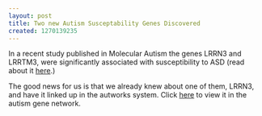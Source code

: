 ```yaml
---
layout: post
title: Two new Autism Susceptability Genes Discovered
created: 1270139235
---
```

In a recent study published in Molecular Autism the genes LRRN3 and LRRTM3, were significantly associated with susceptibility to ASD (read about it <a href="http://www.medicalnewstoday.com/articles/183602.php" >here</a>.)

The good news for us is that we already knew about one of them, LRRN3, and have it linked up in the autworks system. Click <a href="https://rodeo.med.harvard.edu/graphViewer/graphViewer.html?g=Autism&s=LRRN3">here</a> to view it in the autism gene network.
